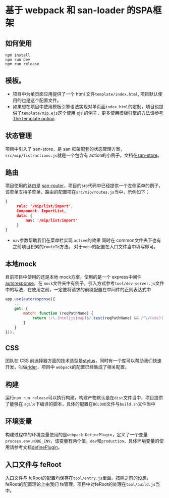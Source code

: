 # 基于 webpack 和 san-loader 的SPA框架
## 如何使用

```
npm install
npm run dev
npm run release
```

## 模板。
- 项目中为单页面应用提供了一个 html 文件`template/index.html`, 项目默认使用的也是这个配置文件。
- 如果想在项目中使用模板引擎语法实现对单页面`index.html`的定制，项目也提供了`template/mip.ejs`这个使用 ejs 的例子，更多使用模板引擎的方法请参考[The template option](https://github.com/jantimon/html-webpack-plugin/blob/master/docs/template-option.md)

## 状态管理
项目中引入了 san-store，是 san 框架配套的状态管理方案，`src/mip/list/actions.js`就是一个包含有 action的小例子。文档在[san-store](https://github.com/ecomfe/san-store)。

## 路由
项目使用的路由是 [san-router](https://github.com/ecomfe/san-router)，项目的src代码中已经提供一个左侧菜单的例子，该菜单支持子菜单，路由的配置项在`src/mip/routes.js`当中，示例如下：

``` JSON
{
     rule: '/mip/list/import',
     Component: ImportList,
     data: {
         nav: '/mip/list/import'
     }
}
```

- `nav`参数帮助我们在菜单栏实现 `active`的效果
同时在 common文件夹下也有之前项目积累的`routeTo`方法。
对于`menu`的配置在入口文件当中填写即可。

## 本地mock
目前项目中使用的还是本地 mock方案，使用的是一个 express中间件[autoresponse](https://github.com/wuhy/autoresponse)，在 `mock`文件夹中有例子，引入方式参考`tool/dev-server.js`文件中的写法，在使用之前，一定要将请求的前缀配置在中间件的正则表达式中

``` javascript
app.use(autoresponse({
    ...
    get: {
        match: function (reqPathName) {
            return !/\.(html|js|map)$/.test(reqPathName) && /^\/(cms)(.*)/.test(reqPathName);
        }
    }
}));
```

## CSS
团队在 CSS 前选择器方面的技术选型是[stylus](http://stylus-lang.com/)，同时有一个库可以帮助我们快速开发，叫做[rider](https://github.com/ecomfe/rider)，项目中 `webpack`的配置已经集成了相关配置。

## 构建
运行`npm run release`可以执行构建，构建产物默认是在`dist`文件当中，项目提供了能够在 `agile`下编译的脚本，具体的配置在`BCLOUD`文件与`build.sh`文件当中

## 环境变量
构建过程中的环境变量使用的是`webpack.DefinePlugin`，定义了一个变量`process.env.NODE_ENV`，该变量有两个值，`dev`和`production`，具体环境变量的使用请参考文档[definePlugin](https://webpack.js.org/plugins/define-plugin/#components/sidebar/sidebar.jsx)。

## 入口文件与 feRoot
入口文件与 feRoot的配置均保存在`tool/entry.js`里面。按照之前的设想，feRoot的配置理论上由我们 fe管理，项目中对feRoot的处理在`tool/build.js`当中。
